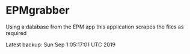 # EPMgrabber
Using a database from the EPM app this application scrapes the files as required


Latest backup: Sun Sep 1 05:17:01 UTC 2019
